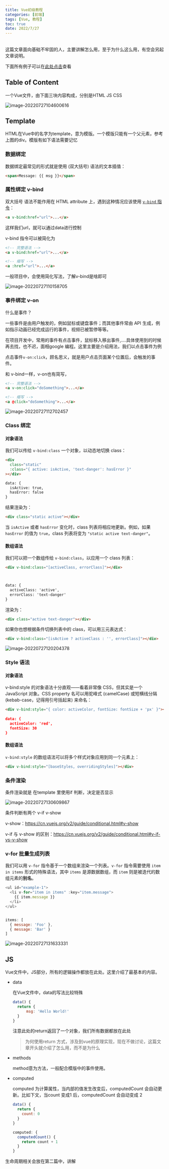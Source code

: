 ```yaml
---
title: Vue初级教程
categories: [前端]
tags: [Vue, 教程]
toc: true
date: 2022/7/27
---
```


###### 

这篇文章面向基础不牢固的人，主要讲解怎么用，至于为什么这么用，有空会另起文章说明。

下面所有例子可以在[此处点击](https://codesandbox.io/s/demo-8vtjk9?file=/src/components/demo1.vue)查看

<!--more-->



## Table of Content



一个Vue文件，由下面三块内容构成，分别是HTML JS CSS

![image-20220727104600616](http://serial.limiaomiao.site:8089/public/uploads/image-20220727104600616.png)





## Template

HTML在Vue中的名字为template，意为模版。一个模版只能有一个父元素，参考上图的div。模版有如下语法需要记忆

### 数据绑定

数据绑定最常见的形式就是使用 (双大括号) 语法的文本插值：

```html
<span>Message: {{ msg }}</span>
```

### 属性绑定 v-bind

双大括号 语法不能作用在 HTML attribute 上，遇到这种情况应该使用 [`v-bind` 指令](https://cn.vuejs.org/v2/api/#v-bind)：

```html
<a v-bind:href="url">...</a>
```

这样我们url，就可以通过data进行控制

v-bind 指令可以被简化为

```html
<!-- 完整语法 -->
<a v-bind:href="url">...</a>

<!-- 缩写 -->
<a :href="url">...</a>

```

一般项目中，会使用简化写法，了解v-bind是啥即可

![image-20220727110158705](http://serial.limiaomiao.site:8089/public/uploads/image-20220727110158705.png)

### 事件绑定 v-on

什么是事件？

一些事件是由用户触发的，例如鼠标或键盘事件；而其他事件常由 API 生成，例如指示动画已经完成运行的事件，视频已被暂停等等。

在项目开发中，常用的事件有点击事件，鼠标移入移出事件,....具体使用到的时候再去找，也不迟，面相google 编程。这里主要是介绍用法，我们以点击事件为例

点击事件`v-on:click`，顾名思义，就是用户点击页面某个位置后，会触发的事件。

和 v-bind一样，v-on也有简写，

```html
<!-- 完整语法 -->
<a v-on:click="doSomething">...</a>

<!-- 缩写 -->
<a @click="doSomething">...</a>
```

![image-20220727112702457](http://serial.limiaomiao.site:8089/public/uploads/image-20220727112702457.png)

### Class 绑定



#### 对象语法

我们可以传给 `v-bind:class` 一个对象，以动态地切换 class：

```html
<div
  class="static"
  :class="{ active: isActive, 'text-danger': hasError }"
></div>

data: {
  isActive: true,
  hasError: false
}
```

结果渲染为：

```html
<div class="static active"></div>
```

当 `isActive` 或者 `hasError` 变化时，class 列表将相应地更新。例如，如果 `hasError` 的值为 `true`，class 列表将变为 `"static active text-danger"`。

#### 数组语法

我们可以把一个数组传给 `v-bind:class`，以应用一个 class 列表：

```html
<div v-bind:class="[activeClass, errorClass]"></div>



data: {
  activeClass: 'active',
  errorClass: 'text-danger'
}
```

渲染为：

```html
<div class="active text-danger"></div>
```

如果你也想根据条件切换列表中的 class，可以用三元表达式：

```html
<div v-bind:class="[isActive ? activeClass : '', errorClass]"></div>
```



![image-20220727120204378](http://serial.limiaomiao.site:8089/public/uploads/image-20220727120204378.png)

### Style 语法

#### 对象语法

v-bind:style 的对象语法十分直观——看着非常像 CSS，但其实是一个 JavaScript 对象。CSS property 名可以用驼峰式 (camelCase) 或短横线分隔 (kebab-case，记得用引号括起来) 来命名：

```html
<div v-bind:style="{ color: activeColor, fontSize: fontSize + 'px' }"></div
  
data: {
  activeColor: 'red',
  fontSize: 30
}
```



#### 数组语法

`v-bind:style` 的数组语法可以将多个样式对象应用到同一个元素上：

```html
<div v-bind:style="[baseStyles, overridingStyles]"></div>
```

### 条件渲染

条件渲染就是 在template 里使用if 判断，决定是否显示

![image-20220727130609867](http://serial.limiaomiao.site:8089/public/uploads/image-20220727130609867.png)

条件判断有两个 v-if v-show

v-show：https://cn.vuejs.org/v2/guide/conditional.html#v-show

v-if 与 v-show 的区别：https://cn.vuejs.org/v2/guide/conditional.html#v-if-vs-v-show

### v-for 批量生成列表

我们可以用 `v-for` 指令基于一个数组来渲染一个列表。`v-for` 指令需要使用 `item in items` 形式的特殊语法，其中 `items` 是源数据数组，而 `item` 则是被迭代的数组元素的**别名**。

```js
<ul id="example-1">
  <li v-for="item in items" :key="item.message">
    {{ item.message }}
  </li>
</ul>


items: [
  { message: 'Foo' },
  { message: 'Bar' }
]
```

![image-20220727131633331](http://serial.limiaomiao.site:8089/public/uploads/image-20220727131633331.png)

## JS

Vue文件中，JS部分，所有的逻辑操作都放在此处。这里介绍了最基本的内容。

+ data

  在Vue文件中，data的写法比较特殊

  ```js
  data() {
    return {
   		msg: 'Hello World!'   
    }
  }
  ```

  注意此处的return返回了一个对象，我们所有数据都放在此处

  > 为何使用return 方式，涉及到vue的原理实现，现在不做讨论，这篇文章开头就介绍了怎么用，而不是为什么

+ methods

  method意为方法，一般配合模版中的事件使用。

+ computed

  computed 为计算属性，当内部的值发生改变后，computedCount 会自动更新。比如下文，当count 变成1 后，computedCount 会自动变成 2

  ```js
  data() {
    return {
      count: 0
    }
  }
  
  computed: {
    computedCount() {
      return count + 1
    }
  }
  ```

生命周期相关会放在第二篇中，讲解
